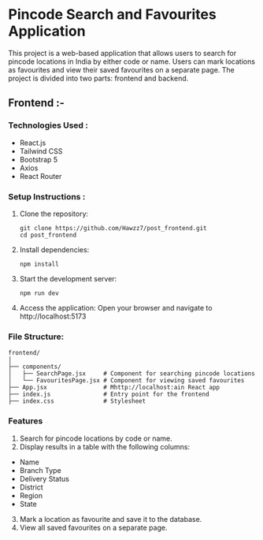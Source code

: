 # Pincode Search and Favourites Application

This project is a web-based application that allows users to search for pincode locations in India by either code or name. Users can mark locations as favourites and view their saved favourites on a separate page. The project is divided into two parts: frontend and backend.

## Frontend :-
### Technologies Used :
* React.js
* Tailwind CSS
* Bootstrap 5
* Axios
* React Router

### Setup Instructions :
1. Clone the repository:
   ```
   git clone https://github.com/Hawzz7/post_frontend.git
   cd post_frontend
2. Install dependencies:
   ```
   npm install
3. Start the development server:
   ```
   npm run dev
4. Access the application: Open your browser and navigate to
   http://localhost:5173

### File Structure:
```
frontend/
│
├── components/
│   ├── SearchPage.jsx     # Component for searching pincode locations
│   └── FavouritesPage.jsx # Component for viewing saved favourites
├── App.jsx                # Mhttp://localhost:ain React app
├── index.js               # Entry point for the frontend
├── index.css              # Stylesheet
```
### Features
1. Search for pincode locations by code or name.
2. Display results in a table with the following columns:
  * Name
  * Branch Type
  * Delivery Status
  * District
  * Region
  * State
3. Mark a location as favourite and save it to the database.
4. View all saved favourites on a separate page.





